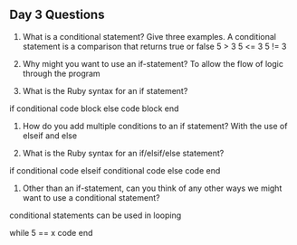 ## Day 3 Questions

1. What is a conditional statement? Give three examples.
  A conditional statement is a comparison that returns true or false
    5 > 3
    5 <= 3
    5 != 3

1. Why might you want to use an if-statement?
  To allow the flow of logic through the program

1. What is the Ruby syntax for an if statement?

  if conditional
    code block
  else
    code block
  end

1. How do you add multiple conditions to an if statement?
  With the use of elseif and else

1. What is the Ruby syntax for an if/elsif/else statement?

  if conditional
    code
  elseif conditional
    code
  else
    code
  end

1. Other than an if-statement, can you think of any other ways we might want to use a conditional statement?

conditional statements can be used in looping

while 5 == x 
  code
end
